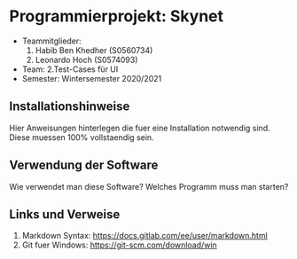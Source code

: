 # Programmierprojekt: Skynet

* Teammitglieder:
	1. Habib Ben Khedher (S0560734)
	2. Leonardo Hoch (S0574093)
* Team: 2.Test-Cases für UI
* Semester: Wintersemester 2020/2021

## Installationshinweise

Hier Anweisungen hinterlegen die fuer eine Installation notwendig sind. Diese muessen 100% vollstaendig sein.

## Verwendung der Software

Wie verwendet man diese Software? Welches Programm muss man starten?

## Links und Verweise

1. Markdown Syntax: https://docs.gitlab.com/ee/user/markdown.html
2. Git fuer Windows: https://git-scm.com/download/win